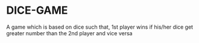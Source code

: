 # DICE-GAME
A game which is based on dice such that, 1st player wins if his/her dice get greater number than the 2nd player and vice versa
